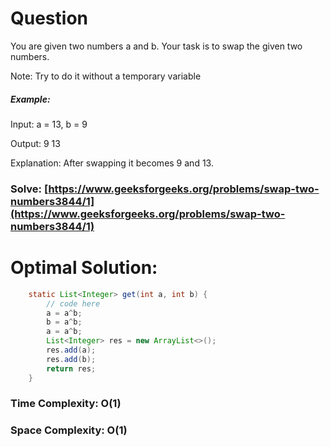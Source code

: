 # Question

You are given two numbers a and b. Your task is to swap the given two numbers.

Note: Try to do it without a temporary variable

##### Example:

Input: a = 13, b = 9

Output: 9 13

Explanation: After swapping it becomes 9 and 13.


### Solve: [https://www.geeksforgeeks.org/problems/swap-two-numbers3844/1](https://www.geeksforgeeks.org/problems/swap-two-numbers3844/1)
   


# Optimal Solution:  
``` java
    static List<Integer> get(int a, int b) {
        // code here
        a = a^b;
        b = a^b;
        a = a^b;
        List<Integer> res = new ArrayList<>();
        res.add(a);
        res.add(b);
        return res;
    }
```
### Time Complexity: O(1)  
### Space Complexity: O(1) 